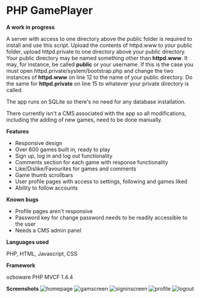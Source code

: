 # PHP GamePlayer

**A work in progress**

A server with access to one directory above the public folder is required to install and use this script. Upload the contents of httpd.www to your public folder, upload httpd.private to one directory above your public directory. Your public directory may be named something other than **httpd.www**. It may, for instance, be called **public** or your username. If this is the case you must open httpd.private/system/bootstrap.php and change the two instances of **httpd.www** on line 12 to the name of your public directory. Do the same for **httpd.private** on line 15 to whatever your private directory is called.

The app runs on SQLite so there's no need for any database installation.

There currently isn't a CMS associated with the app so all modifications, including the adding of new games, need to be done manually.

**Features**

- Responsive design
- Over 600 games built in, ready to play
- Sign up, log in and log out functionality
- Comments section for each game with response functionality
- Like/Dislike/Favourites for games and comments
- Game thumb scrollbars
- User profile pages with access to settings, following and games liked
- Ability to follow accounts

**Known bugs**

- Profile pages aren't responsive
- Password key for change password needs to be readily accessible to the user
- Needs a CMS admin panel

**Languages used**

PHP, HTML, Javascript, CSS

**Framework**

ozboware PHP MVCF 1.4.4

**Screenshots**
![homepage](https://user-images.githubusercontent.com/95859352/151651122-c56f2d53-873e-419c-977c-45d7ed7cf8b5.png)
![gamscreen](https://user-images.githubusercontent.com/95859352/151651129-e4273e8e-a827-462b-b29d-41b22de375f3.png)
![signinscreen](https://user-images.githubusercontent.com/95859352/151651133-e5a6af4f-4142-4b92-a367-6b1d82a07357.png)
![profile](https://user-images.githubusercontent.com/95859352/151651140-e8647f4b-cbcc-496c-8379-d8b12dcedf81.png)
![logout](https://user-images.githubusercontent.com/95859352/151651142-b6e26334-2f05-471a-9ad6-e793d59a96de.png)
